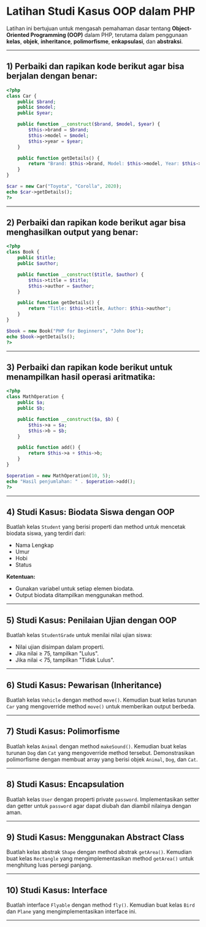 
# Latihan Studi Kasus OOP dalam PHP

Latihan ini bertujuan untuk mengasah pemahaman dasar tentang **Object-Oriented Programming (OOP)** dalam PHP, terutama dalam penggunaan **kelas**, **objek**, **inheritance**, **polimorfisme**, **enkapsulasi**, dan **abstraksi**.

---

## 1) Perbaiki dan rapikan kode berikut agar bisa berjalan dengan benar:

```php
<?php
class Car {
    public $brand;
    public $model;
    public $year;

    public function __construct($brand, $model, $year) {
        $this->brand = $brand;
        $this->model = $model;
        $this->year = $year;
    }

    public function getDetails() {
        return "Brand: $this->brand, Model: $this->model, Year: $this->year";
    }
}

$car = new Car("Toyota", "Corolla", 2020);
echo $car->getDetails();
?>
```

---

## 2) Perbaiki dan rapikan kode berikut agar bisa menghasilkan output yang benar:

```php
<?php
class Book {
    public $title;
    public $author;

    public function __construct($title, $author) {
        $this->title = $title;
        $this->author = $author;
    }

    public function getDetails() {
        return "Title: $this->title, Author: $this->author";
    }
}

$book = new Book("PHP for Beginners", "John Doe");
echo $book->getDetails();
?>
```

---

## 3) Perbaiki dan rapikan kode berikut untuk menampilkan hasil operasi aritmatika:

```php
<?php
class MathOperation {
    public $a;
    public $b;

    public function __construct($a, $b) {
        $this->a = $a;
        $this->b = $b;
    }

    public function add() {
        return $this->a + $this->b;
    }
}

$operation = new MathOperation(10, 5);
echo "Hasil penjumlahan: " . $operation->add();
?>
```

---

## 4) Studi Kasus: Biodata Siswa dengan OOP

Buatlah kelas `Student` yang berisi properti dan method untuk mencetak biodata siswa, yang terdiri dari:
- Nama Lengkap
- Umur
- Hobi
- Status

**Ketentuan:**
- Gunakan variabel untuk setiap elemen biodata.
- Output biodata ditampilkan menggunakan method.

---

## 5) Studi Kasus: Penilaian Ujian dengan OOP

Buatlah kelas `StudentGrade` untuk menilai nilai ujian siswa:
- Nilai ujian disimpan dalam properti.
- Jika nilai ≥ 75, tampilkan "Lulus".
- Jika nilai < 75, tampilkan "Tidak Lulus".

---

## 6) Studi Kasus: Pewarisan (Inheritance)

Buatlah kelas `Vehicle` dengan method `move()`. Kemudian buat kelas turunan `Car` yang mengoverride method `move()` untuk memberikan output berbeda.

---

## 7) Studi Kasus: Polimorfisme

Buatlah kelas `Animal` dengan method `makeSound()`. Kemudian buat kelas turunan `Dog` dan `Cat` yang mengoverride method tersebut. Demonstrasikan polimorfisme dengan membuat array yang berisi objek `Animal`, `Dog`, dan `Cat`.

---

## 8) Studi Kasus: Encapsulation

Buatlah kelas `User` dengan properti private `password`. Implementasikan setter dan getter untuk `password` agar dapat diubah dan diambil nilainya dengan aman.


---

## 9) Studi Kasus: Menggunakan Abstract Class

Buatlah kelas abstrak `Shape` dengan method abstrak `getArea()`. Kemudian buat kelas `Rectangle` yang mengimplementasikan method `getArea()` untuk menghitung luas persegi panjang.

---

## 10) Studi Kasus: Interface

Buatlah interface `Flyable` dengan method `fly()`. Kemudian buat kelas `Bird` dan `Plane` yang mengimplementasikan interface ini.


---
